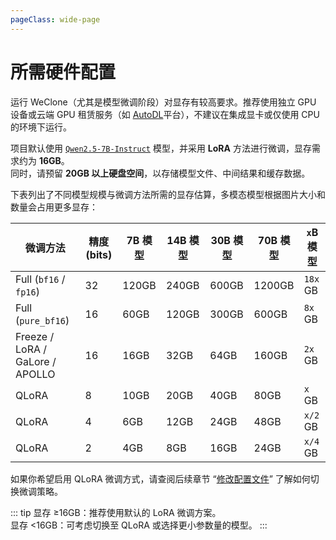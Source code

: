 ```yaml
---
pageClass: wide-page
---
```

# 所需硬件配置

运行 WeClone（尤其是模型微调阶段）对显存有较高要求。推荐使用独立 GPU 设备或云端 GPU 租赁服务（如 [AutoDL](https://www.autodl.com/home)平台），不建议在集成显卡或仅使用 CPU 的环境下运行。

项目默认使用 [`Qwen2.5-7B-Instruct`](https://www.modelscope.cn/models/Qwen/Qwen2.5-7B-Instruct) 模型，并采用 **LoRA** 方法进行微调，显存需求约为 **16GB**。<br>
同时，请预留 **20GB 以上硬盘空间**，以存储模型文件、中间结果和缓存数据。

下表列出了不同模型规模与微调方法所需的显存估算，多模态模型根据图片大小和数量会占用更多显存：

| 微调方法                        | 精度 (bits) | 7B 模型 | 14B 模型 | 30B 模型 | 70B 模型 | `x`B 模型 |
| ------------------------------- | ----------- | ------- | -------- | -------- | -------- | --------- |
| Full (`bf16` / `fp16`)          | 32          | 120GB   | 240GB    | 600GB    | 1200GB   | `18x` GB  |
| Full (`pure_bf16`)              | 16          | 60GB    | 120GB    | 300GB    | 600GB    | `8x` GB   |
| Freeze / LoRA / GaLore / APOLLO | 16          | 16GB    | 32GB     | 64GB     | 160GB    | `2x` GB   |
| QLoRA                           | 8           | 10GB    | 20GB     | 40GB     | 80GB     | `x` GB    |
| QLoRA                           | 4           | 6GB     | 12GB     | 24GB     | 48GB     | `x/2` GB  |
| QLoRA                           | 2           | 4GB     | 8GB      | 16GB     | 24GB     | `x/4` GB  |


如果你希望启用 QLoRA 微调方式，请查阅后续章节 “[修改配置文件](override-settings.md)” 了解如何切换微调策略。

::: tip
显存 ≥16GB：推荐使用默认的 LoRA 微调方案。    
显存 <16GB：可考虑切换至 QLoRA 或选择更小参数量的模型。
:::